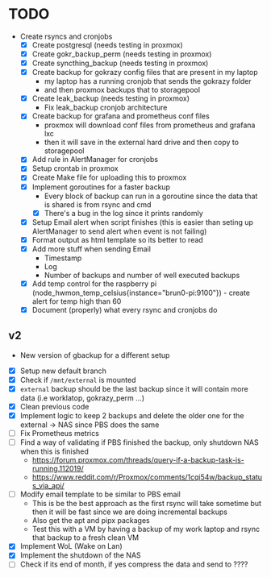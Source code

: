 # TODO

- Create rsyncs and cronjobs
  - [x] Create postgresql (needs testing in proxmox)
  - [x] Create gokr_backup_perm (needs testing in proxmox)
  - [x] Create syncthing_backup (needs testing in proxmox)
  - [x] Create backup for gokrazy config files that are present in my laptop
	- my laptop has a running cronjob that sends the gokrazy folder
	- and then proxmox backups that to storagepool
  - [x] Create leak_backup (needs testing in proxmox)
	- Fix leak_backup cronjob architecture
  - [x] Create backup for grafana and prometheus conf files
	- proxmox will download conf files from prometheus and grafana lxc
	- then it will save in the external hard drive and then copy to storagepool
  - [x] Add rule in AlertManager for cronjobs
  - [x] Setup crontab in proxmox
  - [x] Create Make file for uploading this to proxmox
  - [x] Implement goroutines for a faster backup
	- Every block of backup can run in a goroutine since the data that is shared is from rsync and cmd
	- [x] There's a bug in the log since it prints randomly
  - [x] Setup Email alert when script finishes (this is easier than seting up AlertManager to send alert when event is not failing)
  - [x] Format output as html template so its better to read
  - [x] Add more stuff when sending Email
	- Timestamp
	- Log
	- Number of backups and number of well executed backups
  - [x] Add temp control for the raspberry pi (node_hwmon_temp_celsius{instance="brun0-pi:9100"}) - create alert for temp high than 60
  - [x] Document (properly) what every rsync and cronjobs do

## v2

- New version of gbackup for a different setup

- [x] Setup new default branch
- [x] Check if `/mnt/external` is mounted
- [x] `external` backup should be the last backup since it will contain more data (i.e worklatop, gokrazy_perm ...)
- [x] Clean previous code
- [x] Implement logic to keep 2 backups and delete the older one for the external -> NAS since PBS does the same
- [ ] Fix Prometheus metrics
- [ ] Find a way of validating if PBS finished the backup, only shutdown NAS when this is finished
  - https://forum.proxmox.com/threads/query-if-a-backup-task-is-running.112019/
  - https://www.reddit.com/r/Proxmox/comments/1cqi54w/backup_status_via_api/
- [ ] Modify email template to be similar to PBS email
  - This is be the best approach as the first rsync will take sometime but then it will be fast since we are doing incremental backups
  - Also get the apt and pipx packages
  - Test this with a VM by having a backup of my work laptop and rsync that backup to a fresh clean VM
- [x] Implement WoL (Wake on Lan)
- [x] Implement the shutdown of the NAS
- [ ] Check if its end of month, if yes compress the data and send to ????
